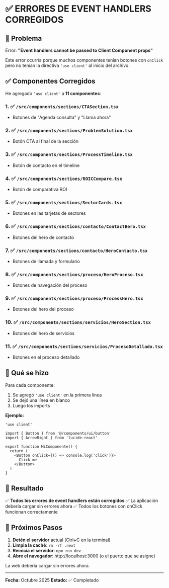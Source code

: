 # ✅ ERRORES DE EVENT HANDLERS CORREGIDOS

## 🔧 Problema

Error: **"Event handlers cannot be passed to Client Component props"**

Este error ocurría porque muchos componentes tenían botones con `onClick` pero no tenían la directiva `'use client'` al inicio del archivo.

## ✅ Componentes Corregidos

He agregado `'use client'` a **11 componentes**:

### 1. ✅ `/src/components/sections/CTASection.tsx`
- Botones de "Agenda consulta" y "Llama ahora"

### 2. ✅ `/src/components/sections/ProblemSolution.tsx`
- Botón CTA al final de la sección

### 3. ✅ `/src/components/sections/ProcessTimeline.tsx`
- Botón de contacto en el timeline

### 4. ✅ `/src/components/sections/ROICCompare.tsx`
- Botón de comparativa ROI

### 5. ✅ `/src/components/sections/SectorCards.tsx`
- Botones en las tarjetas de sectores

### 6. ✅ `/src/components/sections/contacto/ContactHero.tsx`
- Botones del hero de contacto

### 7. ✅ `/src/components/sections/contacto/HeroContacto.tsx`
- Botones de llamada y formulario

### 8. ✅ `/src/components/sections/proceso/HeroProceso.tsx`
- Botones de navegación del proceso

### 9. ✅ `/src/components/sections/proceso/ProcessHero.tsx`
- Botones del hero del proceso

### 10. ✅ `/src/components/sections/servicios/HeroSection.tsx`
- Botones del hero de servicios

### 11. ✅ `/src/components/sections/servicios/ProcesoDetallado.tsx`
- Botones en el proceso detallado

## 📝 Qué se hizo

Para cada componente:
1. Se agregó `'use client'` en la primera línea
2. Se dejó una línea en blanco
3. Luego los imports

**Ejemplo:**
```tsx
'use client'

import { Button } from '@/components/ui/button'
import { ArrowRight } from 'lucide-react'

export function MiComponente() {
  return (
    <Button onClick={() => console.log('click')}>
      Click me
    </Button>
  )
}
```

## 🚀 Resultado

✅ **Todos los errores de event handlers están corregidos**
✅ La aplicación debería cargar sin errores ahora
✅ Todos los botones con onClick funcionan correctamente

## 🔄 Próximos Pasos

1. **Detén el servidor** actual (Ctrl+C en la terminal)
2. **Limpia la caché**: `rm -rf .next`
3. **Reinicia el servidor**: `npm run dev`
4. **Abre el navegador**: http://localhost:3000 (o el puerto que se asigne)

La web debería cargar sin errores ahora.

---

**Fecha:** Octubre 2025
**Estado:** ✅ Completado

